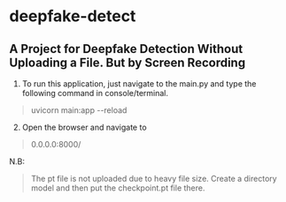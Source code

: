 # deepfake-detect
## A Project for Deepfake Detection Without Uploading a File. But by Screen Recording

1. To run this application, just navigate to the main.py and type the following command in console/terminal.
> uvicorn main:app --reload

2. Open the browser and navigate to 
> 0.0.0.0:8000/

N.B: 
> The pt file is not uploaded due to heavy file size. Create a directory model and then put the checkpoint.pt file there. 